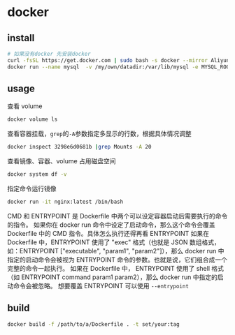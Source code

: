 # docker

## install

```bash
# 如果没有docker 先安装docker
curl -fsSL https://get.docker.com | sudo bash -s docker --mirror Aliyun
docker run --name mysql  -v /my/own/datadir:/var/lib/mysql -e MYSQL_ROOT_PASSWORD=cqm -p 3306:3306 -d mysql:latest
```

## usage

查看 volume

```bash
docker volume ls
```

查看容器挂载，`grep`的`-A`参数指定多显示的行数，根据具体情况调整

```bash
docker inspect 3298e6d0681b |grep Mounts -A 20
```

查看镜像、容器、volume 占用磁盘空间

```bash
docker system df -v
```

指定命令运行镜像

```bash
docker run -it nginx:latest /bin/bash
```

CMD 和 ENTRYPOINT 是 Dockerfile 中两个可以设定容器启动后需要执行的命令的指令。
如果你在 docker run 命令中设定了启动命令，那么这个命令会覆盖 Dockerfile 中的 CMD 指令。具体怎么执行还得再看 ENTRYPOINT
如果在 Dockerfile 中，ENTRYPOINT 使用了 "exec" 格式（也就是 JSON 数组格式，如：ENTRYPOINT ["executable", "param1", "param2"]），那么 docker run 中指定的启动命令会被视为 ENTRYPOINT 命令的参数。也就是说，它们组合成一个完整的命令一起执行。
如果在 Dockerfile 中， ENTRYPOINT 使用了 shell 格式（如 ENTRYPOINT command param1 param2），那么 docker run 中指定的启动命令会被忽略。
想要覆盖 ENTRYPOINT 可以使用 `--entrypoint`

## build

```bash
docker build -f /path/to/a/Dockerfile . -t set/your:tag
```
